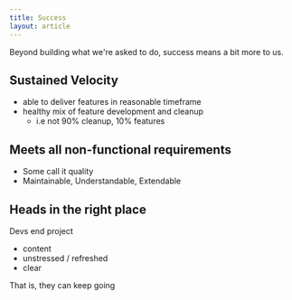 ```yaml
---
title: Success
layout: article
---
```



Beyond building what we're asked to do, success means a bit more to us.




## Sustained Velocity

* able to deliver features in reasonable timeframe
* healthy mix of feature development and cleanup
    * i.e not 90% cleanup, 10% features


## Meets all non-functional requirements

* Some call it quality
* Maintainable, Understandable, Extendable


## Heads in the right place

Devs end project

* content
* unstressed / refreshed
* clear

That is, they can keep going


